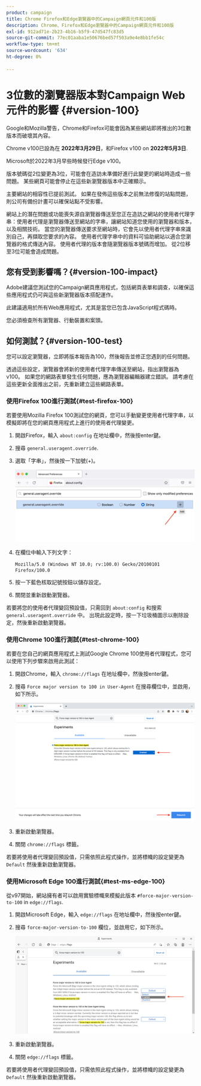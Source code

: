 ```yaml
---
product: campaign
title: Chrome Firefox和Edge瀏覽器中的Campaign網頁元件和100版
description: Chrome、Firefox和Edge瀏覽器中的Campaign網頁元件和100版
exl-id: 912ad71e-2b23-4b16-b5f9-47d547fc83d5
source-git-commit: 77ec01aaba1e50676bed57f503a9e4e8bb1fe54c
workflow-type: tm+mt
source-wordcount: '634'
ht-degree: 0%

---
```


# 3位數的瀏覽器版本對Campaign Web元件的影響 {#version-100}

Google和Mozilla警告，Chrome和Firefox可能會因為某些網站即將推出的3位數版本而破壞其內容。

Chrome v100已設為在 **2022年3月29日**，和Firefox v100 on **2022年5月3日**.

Microsoft於2022年3月早些時候發行Edge v100。

版本號碼從2位變更為3位，可能會在造訪未準備好進行此變更的網站時造成一些問題。 某些網頁可能會停止在這些新瀏覽器版本中正確顯示。

主要網站的相容性已提前測試。 如果在發佈這些版本之前無法修復的站點問題，則公司有備份計畫可以確保站點不受影響。

網站上的潛在問題或功能喪失源自瀏覽器傳送至您正在造訪之網站的使用者代理字串：使用者代理是瀏覽器傳送至網站的字串，讓網站知道您使用的瀏覽器和版本，以及相關技術。 當您的瀏覽器傳送要求至網站時，它會先以使用者代理字串來識別自己，再擷取您要求的內容。 使用者代理字串中的資料可協助網站以適合您瀏覽器的格式傳送內容。 使用者代理的版本會隨瀏覽器版本號碼而增加。 從2位移至3位可能會造成問題。

## 您有受到影響嗎？{#version-100-impact}

Adobe建議您測試您的Campaign網頁應用程式，包括網頁表單和調查，以確保這些應用程式仍可與這些新瀏覽器版本搭配運作。

此建議適用於所有Web應用程式，尤其是當您已包含JavaScript程式碼時。

您必須檢查所有瀏覽器、行動裝置和案頭。

## 如何測試？{#version-100-test}

您可以設定瀏覽器，立即將版本報告為100，然後報告並修正您遇到的任何問題。

透過這些設定，瀏覽器會將新的使用者代理字串傳送至網站，指出瀏覽器為v100。 如果您的網路表單發生任何問題，應為瀏覽器編輯器建立錯誤。 請考慮在這些更新全面推出之前，先重新建立這些網路表單。

### 使用Firefox 100進行測試{#test-firefox-100}

若要使用Mozilla Firefox 100測試您的網頁，您可以手動變更使用者代理字串，以模擬即將在您的網頁應用程式上進行的使用者代理變更。

1. 開啟Firefox，輸入 `about:config` 在地址欄中，然後按enter鍵。
1. 搜尋 `general.useragent.override`.
1. 選取「字串」，然後按一下加號(+)。

   ![](assets/force-user-agent-firefox.png)

1. 在欄位中輸入下列文字：

   ```
   Mozilla/5.0 (Windows NT 10.0; rv:100.0) Gecko/20100101 Firefox/100.0
   ```

1. 按一下藍色核取記號按鈕以儲存設定。
1. 關閉並重新啟動瀏覽器。

若要將您的使用者代理變回預設值，只需回到 `about:config` 和搜索 `general.useragent.override` 中。  出現此設定時，按一下垃圾桶圖示以刪除設定，然後重新啟動瀏覽器。

### 使用Chrome 100進行測試{#test-chrome-100}

若要在您自己的網頁應用程式上測試Google Chrome 100使用者代理程式，您可以使用下列步驟來啟用此測試：

1. 開啟Chrome，輸入 `chrome://flags` 在地址欄中，然後按enter鍵。
1. 搜尋 `Force major version to 100 in User-Agent` 在搜尋欄位中，並啟用，如下所示。

   ![](assets/force-user-agent-chrome.png)

1. 重新啟動瀏覽器。
1. 關閉 `chrome://flags` 標籤。

若要將使用者代理變回預設值，只需依照此程式操作，並將標幟的設定變更為 `Default` 然後重新啟動瀏覽器。


### 使用Microsoft Edge 100進行測試{#test-ms-edge-100}

從v97開始，網站擁有者可以啟用實驗標幟來模擬此版本  `#force-major-version-to-100` in `edge://flags`.

1. 開啟Microsoft Edge，輸入 `edge://flags` 在地址欄中，然後按enter鍵。
1. 搜尋 `force-major-version-to-100` 欄位，並啟用它，如下所示。

   ![](assets/force-user-agent-edge.png)

1. 重新啟動瀏覽器。
1. 關閉 `edge://flags` 標籤。

若要將使用者代理變回預設值，只需依照此程式操作，並將標幟的設定變更為 `Default` 然後重新啟動瀏覽器。
